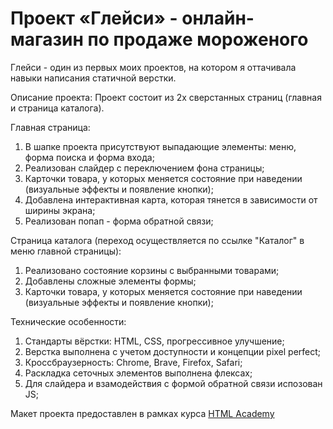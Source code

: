 # Проект «Глейси» - онлайн-магазин по продаже мороженого

Глейси - один из первых моих проектов, на котором я оттачивала навыки написания статичной верстки.

Описание проекта:
Проект состоит из 2х сверстанных страниц (главная и страница каталога).

Главная страница:
1. В шапке проекта присутствуют выпадающие элементы: меню, форма поиска и форма входа;
2. Реализован слайдер с переключением фона страницы;
3. Карточки товара, у которых меняется состояние при наведении (визуальные эффекты и появление кнопки);
4. Добавлена интерактивная карта, которая тянется в зависимости от ширины экрана;
5. Реализован попап - форма обратной связи;

Страница каталога (переход осуществляется по ссылке "Каталог" в меню главной страницы):
1. Реализовано состояние корзины с выбранными товарами;
2. Добавлены сложные элементы формы;
3. Карточки товара, у которых меняется состояние при наведении (визуальные эффекты и появление кнопки);

Технические особенности:
1. Стандарты вёрстки: HTML, CSS, прогрессивное улучшение;
2. Верстка выполнена с учетом доступности и концепции pixel perfect;
3. Кроссбраузерность: Chrome, Brave, Firefox, Safari;
4. Раскладка сеточных элементов выполнена флексах;
5. Для слайдера и взамодействия с формой обратной связи испозован JS;

Макет проекта предоставлен в рамках курса <a href="https://htmlacademy.ru/intensive/htmlcss">HTML Academy</a>
